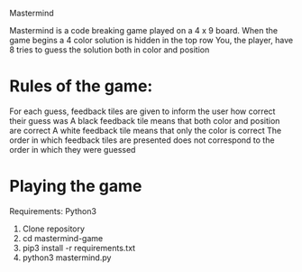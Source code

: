 Mastermind

Mastermind is a code breaking game played on a 4 x 9 board.
When the game begins a 4 color solution is hidden in the top row
You, the player, have 8 tries to guess the solution both in color and position

# Rules of the game:

For each guess, feedback tiles are given to inform the user how correct their guess was
A black feedback tile means that both color and position are correct
A white feedback tile means that only the color is correct
The order in which feedback tiles are presented does not correspond to the order in which they were guessed

# Playing the game

Requirements: Python3

1. Clone repository 
2. cd mastermind-game
3. pip3 install -r requirements.txt
4. python3 mastermind.py
